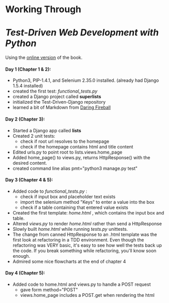 
Working Through
===============
*Test-Driven Web Development with Python*
========================================

Using the [online version][tddp] of the book.

#### Day 1 (Chapter 1 & 2):
* Python3, PIP-1.4.1, and Selenium 2.35.0 installed.
  (already had Django 1.5.4 installed)
* created the first test: *functional_tests.py*
* created a Django project called **superlists**
* initialized the Test-Driven-Django repository
* learned a bit of Markdown from [Daring Fireball][df]

#### Day 2 (Chapter 3):
* Started a Django app called **lists**
* Created 2 unit tests:
    * check if root url resolves to the homepage
    * check if the homepage contains html and title content
* Edited urls.py to point root to lists.views.home_page
* Added home_page() to views.py, returns HttpResponse() with the desired content.
* created command line alias pmt="python3 manage.py test"

#### Day 3 (Chapter 4 & 5):
* Added code to *functional_tests.py* :
    * check if input box and placeholder text exists
    * import the selenium method "Keys" to enter a value into the box
    * check if a table containing that entered value exists
* Created the first template: *home.html* , which contains the input box and table.
* Altered *views.py* to render *home.html* rather than send a HttpResponse
* Slowly built *home.html* while running *tests.py* unittests.
* The change from canned HttpResponse to an .html template was the first look
at refactoring in a TDD environment.  Even though the refactoring was VERY basic, 
it's easy to see how well the tests back up the code.  If you break something while
refactoring, you'll know soon enough.
* Admired some nice flowcharts at the end of chapter 4

#### Day 4 (Chapter 5):
* Added code to home.html and views.py to handle a POST request
    * gave form method="POST"
    * views.home_page includes a POST.get when rendering the html












[tddp]: http://chimera.labs.oreilly.com/books/1234000000754 "Test Driven Site"
[df]: http://daringfireball.net/projects/markdown/syntax